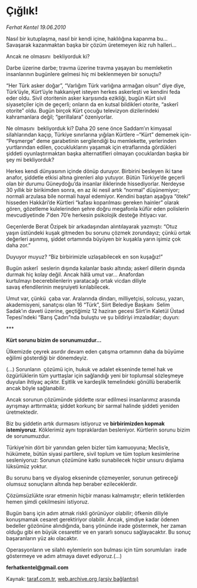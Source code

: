 # Çığlık! 

*Ferhat Kentel 19.06.2010*

<div class="yazi">
<p>Nasıl bir kutuplaşma, nasıl bir kendi içine, haklılığına kapanma bu... Savaşarak kazanmaktan başka bir çözüm üretemeyen ikiz ruh halleri...</p>
<p>Ancak ne olmasını  bekliyorduk ki?</p>
<p>Darbe üzerine darbe; travma üzerine travma yaşayan bu memleketin insanlarının bugünlere gelmesi hiç mi beklenmeyen bir sonuçtu?</p>
<p>“Her Türk asker doğar”, “Varlığım Türk varlığına armağan olsun” diye diye, Türk’üyle, Kürt’üyle hakkaniyet isteyen herkes askerleşti ve kendini feda eder oldu. Sivil otoritenin asker karşısında ezikliği, bugün Kürt sivil siyasetçiler için de geçerli; onların da en kutsal bildikleri otorite, “askerî otorite” oldu. Bugün birçok Kürt çocuğu televizyon dizilerindeki kahramanlara değil; “gerillalara” özeniyorlar.</p>
<p>Ne olmasını  bekliyorduk ki? Daha 20 sene önce Saddam’ın kimyasal silahlarından kaçıp, Türkiye sınırlarına yığılan Kürtlere –“Kürt” dememek için- “Peşmerge” deme garabetinin sergilendiği bu memlekette, yerlerinden yurtlarından edilen, çocukluklarını yaşamak için etraflarında gördükleri şiddeti oyunlaştırmaktan başka alternatifleri olmayan çocuklardan başka bir şey mi bekliyorduk?</p>
<p>Herkes kendi dünyasının içinde dönüp duruyor. Birbirini besleyen iki tane anafor, şiddetle etkisi altına girenleri alıp yutuyor. Bütün Türkiye’de geçerli olan bir durumu Güneydoğu’da insanlar iliklerinde hissediyorlar. Nerdeyse 30 yıllık bir birikimden sonra, en az iki nesil artık “normal” düşünemiyor; normali arzulasa bile normali hayal edemiyor. Kendini baştan aşağıya “öteki” hisseden Hakkâri’de Kürtleri “kafası koparılması gereken hainler” olarak gören, gözetleme kulelerinden şehre doğru megafonla küfür eden polislerin mevcudiyetinde 7’den 70’e herkesin psikolojik desteğe ihtiyacı var.</p>
<p>Geçenlerde Berat Özipek bir arkadaşından alıntılayarak yazmıştı: “Otuz yaşın üstündeki kuşak gitmeden bu sorunu çözmek zorundayız; çünkü ortak değerleri aşınmış, şiddet ortamında büyüyen bir kuşakla yarın işimiz çok daha zor.”</p>
<p>Duyuyor muyuz? “Biz birbirimizle uzlaşabilecek en son kuşağız!”</p>
<p>Bugün askerî  seslerin dışında kalanlar baskı altında; askerî dillerin dışında durmak hiç kolay değil. Ancak hâlâ umut var... Anafordan kurtulmayı becerebilenlerin yaratacağı ortak vicdan diliyle savaş efendilerinin meşruiyeti kırılabilecek.</p>
<p>Umut var, çünkü  çaba var. Aralarında dindarı, milliyetçisi, solcusu, yazarı, akademisyeni, sanatçısı olan 16 “Türk”, Siirt Belediye Başkanı  Selim Sadak’ın daveti üzerine, geçtiğimiz 12 haziran gecesi Siirt’in Kaletül Üstad Tepesi’ndeki “Barış Çadırı”nda buluştu ve şu bildiriyi imzaladılar; duyun:</p>
<p>***</p>
<p><b>Kürt sorunu bizim de sorunumuzdur...</b></p>
<p>Ülkemizde çeyrek asırdır devam eden çatışma ortamının daha da büyüme eğilimi gösterdiği bir dönemdeyiz.</p>
<p>(...) Sorunların  çözümü için, hukuk ve adalet ekseninde temel hak ve özgürlüklerin tüm yurttaşlar için sağlandığı yeni bir toplumsal sözleşmeye duyulan ihtiyaç açıktır. Eşitlik ve kardeşlik temelindeki gönüllü beraberlik ancak böyle sağlanabilir.</p>
<p>Ancak sorunun çözümünde şiddette ısrar edilmesi insanlarımız arasında ayrışmayı arttırmakta; şiddet korkunç bir sarmal halinde şiddeti yeniden üretmektedir.</p>
<p>Biz bu şiddetin artık durmasını istiyoruz ve <b>birbirimizden kopmak istemiyoruz</b>. Köklerimiz aynı topraklardan besleniyor. Kürtlerin sorunu bizim de sorunumuzdur.</p>
<p>Türkiye’nin dört bir yanından gelen bizler tüm kamuoyuna; Meclis’e, hükümete, bütün siyasi partilere, sivil toplum ve tüm toplum kesimlerine sesleniyoruz: Sorunun çözümüne katkı sunabilecek hiçbir unsuru dışlama lüksümüz yoktur.</p>
<p>Bu sorunu barış ve diyalog ekseninde çözmeyenler, sorunun getireceği olumsuz sonuçların altında hep beraber ezileceklerdir.</p>
<p>Çözümsüzlükte ısrar etmenin hiçbir manası kalmamıştır; ellerin tetiklerden hemen şimdi çekilmesini istiyoruz.</p>
<p>Bugün barış için adım atmak riskli görünüyor olabilir; öfkenin diliyle konuşmamak cesaret gerektiriyor olabilir. Ancak, şimdiye kadar ödenen bedeller gözönüne alındığında, barış yönünde irade göstermek, her zaman olduğu gibi en büyük cesarettir ve en yararlı sonucu sağlayacaktır. Bu sonuç başaranların yüz akı olacaktır.</p>
<p>Operasyonların ve silahlı eylemlerin son bulması için tüm sorumluları  irade göstermeye ve adım atmaya davet ediyoruz.(...)</p>
<p><b>ferhatkentel@gmail.com</b></p></div>

Kaynak: [taraf.com.tr](http://www.taraf.com.tr:80/ferhat-kentel/makale-ciglik-2.htm), [web.archive.org (arşiv bağlantısı)](http://web.archive.org/web/20100622041922/http://www.taraf.com.tr:80/ferhat-kentel/makale-ciglik-2.htm)
